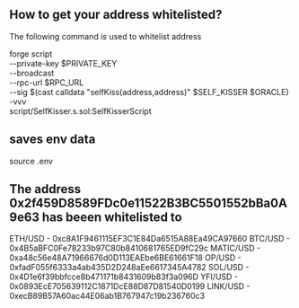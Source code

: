 ## How to get your address whitelisted?

The following command is used to whitelist address

forge script \
    --private-key $PRIVATE_KEY \
    --broadcast \
    --rpc-url $RPC_URL \
    --sig $(cast calldata "selfKiss(address,address)" $SELF_KISSER $ORACLE) \
    -vvv \
    script/SelfKisser.s.sol:SelfKisserScript

## saves env data
source .env

## The address 0x2f459D8589FDc0e11522B3BC5501552bBa0A9e63 has beeen whitelisted to 

ETH/USD - 0xc8A1F9461115EF3C1E84Da6515A88Ea49CA97660
BTC/USD - 0x4B5aBFC0Fe78233b97C80b8410681765ED9fC29c
MATIC/USD - 0xa48c56e48A71966676d0D113EAEbe6BE61661F18
OP/USD - 0xfadF055f6333a4ab435D2D248aEe6617345A4782
SOL/USD - 0x4D1e6f39bbfcce8b471171b8431609b83f3a096D
YFI/USD - 0x0893EcE705639112C1871DcE88D87D81540D0199
LINK/USD - 0xecB89B57A60ac44E06ab1B767947c19b236760c3